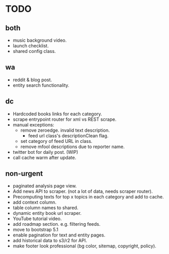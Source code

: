 # TODO


## both
- music background video.
- launch checklist.
- shared config class.

## wa

- reddit & blog post.
- entity search functionality.

## dc

- Hardcoded books links for each category.
- scrape entrypoint router for xml vs REST scrape.
- manual exceptions:
  - remove zeroedge. invalid text description.
    - feed url class's descriptionClean flag.
  - set category of feed URL in class.
  - remove mfool descriptions due to reporter name. 
- twitter bot for daily post. (WIP)
- call cache warm after update.

## non-urgent

- paginated analysis page view.
- Add news API to scraper. (not a lot of data, needs scraper router).
- Precomputing texts for top x topics in each category and add to cache.
- add context column.
- table column names to shared.
- dynamic entity book url scraper.
- YouTube tutorial video.
- add roadmap section. e.g. filtering feeds.
- move to bootstrap 5.1
- enable pagination for text and entity pages.
- add historical data to s3/r2 for API.
- make footer look professional (bg color, sitemap, copyright, policy).

